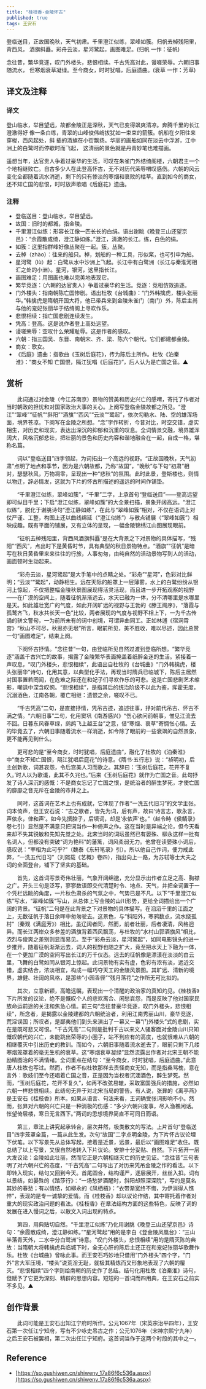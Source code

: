 ```yaml
---
title: "桂枝香-金陵怀古"
published: true
tags: 王安石
---
```


登临送目，正故国晚秋，天气初肃。千里澄江似练，翠峰如簇。归帆去棹残阳里，背西风，
酒旗斜矗。彩舟云淡，星河鹭起，画图难足。(归帆 一作：征帆)

念往昔，繁华竞逐，叹门外楼头，悲恨相续。千古凭高对此，谩嗟荣辱。六朝旧事随流水，
但寒烟衰草凝绿。至今商女，时时犹唱，后庭遗曲。(衰草 一作：芳草)

## 译文及注释

### 译文

登山临水，举目望远，故都金陵正是深秋，天气已变得飒爽清凉。奔腾千里的长江澄澈得好
像一条白练，青翠的山峰俊伟峭拔犹如一束束的箭簇。帆船在夕阳往来穿梭，西风起处，斜
插的酒旗在小街飘扬。华丽的画船如同在淡云中浮游，江中洲上的白鹭时而停歇时而飞起，
这清丽的景色就是丹青妙笔也难描画。

遥想当年，达官贵人争着过豪华的生活，可叹在朱雀门外结绮阁楼，六朝君主一个个地相继败亡。自古多少人在此登高怀古，无不对历代荣辱喟叹感伤。六朝的风云变化全都随着流水消逝，剩下的只有惨淡的寒烟和衰败的枯草。直到如今的商女，还不知亡国的悲恨，时时放声歌唱《后庭花》遗曲。

### 注释

- 登临送目：登山临水，举目望远。
- 故国：旧时的都城，指金陵。
- 千里澄江似练：形容长江像一匹长长的白绢。语出谢眺《晚登三山还望京邑》：“余霞散成绮，澄江静如练。”澄江，清澈的长江。练，白色的绢。
- 如簇：这里指群峰好像丛聚在一起。簇，丛聚。
- 去棹（zhào）：往来的船只。棹，划船的一种工具，形似桨，也可引申为船。
- 星河鹭（lù）起：白鹭从水中沙洲上飞起。长江中有白鹭洲（长江与秦淮河相汇之处的小洲）。星河，银河，这里指长江。
- 画图难足：用图画也难以完美地表现它。
- 繁华竞逐：（六朝的达官贵人）争着过豪华的生活。竞逐：竞相仿效追逐。
- 门外楼头：指南朝陈亡国惨剧。语出杜牧《台城曲》：“门外韩擒虎，楼头张丽华。”韩擒虎是隋朝开国大将，他已带兵来到金陵朱雀门（南门）外，陈后主尚与他的宠妃张丽华于结绮阁上寻欢作乐。
- 悲恨相续：指亡国悲剧连续发生。
- 凭高：登高。这是说作者登上高处远望。
- 谩嗟荣辱：空叹什么荣耀耻辱。这是作者的感叹。
- 六朝：指三国吴、东晋、南朝宋、齐、梁、陈六个朝代。它们都建都金陵。
- 商女：歌女。
- 《后庭》遗曲：指歌曲《玉树后庭花》，传为陈后主所作。杜牧《泊秦淮》：“商女不知
  亡国恨，隔江犹唱《后庭花》”，后人认为是亡国之音。▲

## 赏析

　　此词通过对金陵（今江苏南京）景物的赞美和历史兴亡的感喟，寄托了作者对当时朝政的担忧和对国家政治大事的关心。上阕写登临金陵故都之所见。“澄江”“翠峰”“征帆”“斜阳”“酒旗”“西风”“云淡”“鹭起”，依次勾勒水、陆、空的雄浑场面，境界苍凉。下阕写在金陵之所想。“念”字作转折，今昔对比，时空交错，虚实相生，对历史和现实，表达出深沉的抑郁和沉重的叹息。全词情景交融，境界雄浑阔大，风格沉郁悲壮，把壮丽的景色和历史内容和谐地融合在一起，自成一格，堪称名篇。

　　词以“登临送目”四字领起，为词拓出一个高远的视野。“正故国晚秋，天气初肃”点明了地点和季节，因为是六朝故都，乃称“故国”，“晚秋”与下句“初肃”相对，瑟瑟秋风，万物凋零，呈现出一种“悲秋”的氛围。此时此景，登斯楼也，则情以物迁，辞必情发，这就为下片的怀古所描述的遥远的时间作铺垫。

　　“千里澄江似练，翠峰如簇”，“千里”二字，上承首句“登临送目”——登高远望即可纵目千里；下启“澄江似练，翠峰如簇”的大全景扫描，景象开阔高远。“澄江似练”，脱化于谢朓诗句“澄江静如练”，在此与“翠峰如簇”相对，不仅在语词上对仗严谨、工整，构图上还以曲线绵延（“澄江似练”）与散点铺展（“翠峰如簇”）相映成趣。既有平面的铺展，又有立体的呈现，一幅金陵锦绣江山图展现眼前。

　　“征帆去棹残阳里，背西风酒旗斜矗”是在大背景之下对景物的具体描写，“残阳”“西风”，点出时下是黄昏时节，具有典型的秋日景物特点。“酒旗”“征帆”是暗写在秋日黄昏里来来往往的行旅，人事匆匆，由纯自然的活动景物写到人的活动，画面顿时生动起来。

　　“彩舟云淡，星河鹭起”是大手笔中的点睛之处。“彩舟”“星河”，色彩对比鲜明；“云淡”“鹭起”，动静相生。远在天际的船罩上一层薄雾，水上的白鹭纷纷从银河上惊起，不仅把整幅金陵秋景图展现得活灵活现，而且进一步开拓观察的视野——在广漠的空间上，随着征帆渐渐远去，水天已融为一体，分不清哪里是水哪里是天。如此雄壮宽广的气度，如此开阔旷远的视野与王勃的《滕王阁序》，“落霞与孤鹜齐飞，秋水共长天一色”比较，两者展现的气度与视野不相上下，一为千古传诵的骈文警句，一为前所未有的词中创境，可谓异曲同工。正如林逋《宿洞霄宫》“秋山不可尽，秋思亦无垠”所言，眼前所见，美不胜收，难以尽述，因此总赞一句“画图难足”，结束上阕。

　　下阕怀古抒情。“念往昔”一句，由登临所见自然过渡到登临所想。“繁华竞逐”涵盖千古兴亡的故事，揭露了金陵繁华表面掩盖着纸醉金迷的生活。紧接着一声叹息，“叹门外楼头，悲恨相续”，此语出自杜牧的《台城曲》“门外韩擒虎，楼头张丽华”诗句，化用其意，以典型化手法，再现当时隋兵已临城下，陈后主居然对国事置若罔闻，在危难之际还在和妃子们寻欢作乐的可悲。这是亡国悲剧艺术缩影，嘲讽中深含叹惋。“悲恨相续”，是指其后的统治阶级不以此为鉴，挥霍无度，沉溺酒色，江南各朝，覆亡相继：遗恨之余，嗟叹不已。

　　“千古凭高”二句，是直接抒情，凭吊古迹，追述往事，抒对前代吊古、怀古不满之情。“六朝旧事”二句，化用窦巩《南游感兴》“伤心欲问前朝事，惟见江流去不回。日暮东风眷草绿，鹧鸪飞上越王台”之意，借“寒烟、衰草”寄惆怅心情。去的毕竟去了，六朝旧事随着流水一样消逝，如今除了眼前的一些衰飒的自然景象，更不能再见到什么。

　　更可悲的是“至今商女，时时犹唱，后庭遗曲”，融化了杜牧的《泊秦淮》中“商女不知亡国恨，隔江犹唱后庭花”的诗意。《隋书·五行志》说：“祯明初，后主创新歌，词甚哀怨，令后宫美人习而歌之。其辞曰：‘玉树后庭花，花开不复久。’时人以为歌谶，此其不久兆也。”后来《玉树后庭花》就作为亡国之音。此句抒发了诗人深沉的感慨：不是商女忘记了亡国之恨，是统治者的醉生梦死，才使亡国的靡靡之音充斥在金陵的市井之上。

　　同时，这首词在艺术上也有成就，它体现了作者“一洗五代旧习”的文学主张。词本倚声，但王安石说：“古之歌者，皆先为词，后有声，故曰‘诗言志，歌永言，声依永，律和声’。如今先撰腔子，后填词，却是‘永依声’也。”（赵令畤《侯鲭录》卷七引）显然是不满意只把词当作一种倚声之作。这在当时是异端之论，但今天看来却不失其锐敏和先知先觉之处。北宋当时的词坛虽然已有晏殊、柳永这样一批有名词人，但都没有突破“词为艳科”的藩篱，词风柔弱无力。他曾在读晏殊小词后，感叹说：“宰相为此可乎?”（魏泰《东轩笔录》引）。所以他自己作词，便力戒此弊，“一洗五代旧习”（刘熙载《艺概》卷四），指出向上一路，为苏轼等士大夫之词的全面登台，铺下了坚实的基础。

　　首先，这首词写景奇伟壮丽，气象开阔绵邈，充分显示出作者立足之高、胸襟之广。开头三句是泛写，寥寥数语即交代清楚时令、地点、天气，并把全词置于一个凭栏远眺的角度，一片秋色肃杀的气氛之中，气势已是不凡。以下“千里澄江似练”写水，“翠峰如簇”写山，从总体上写金陵的山川形势，更给全词描绘出一个广阔的背景。“征帆”二句是在此背景之下对景物的具体描写。在滔滔千里的江面之上，无数征帆于落日余晖中匆匆驶去。这景色，与“斜阳外，寒鸦数点，流水绕孤村”（秦观《满庭芳》）相比，虽辽阔者同，然而，前者壮丽，后者凄清，风格迥异。而长江两岸众多参差的酒旗背着西风飘荡，与杜牧的“水村山郭酒旗风”相比，浓烈与俊爽之差别则显而易见。至于“彩舟云淡，星河鹭起”，如同电影镜头的进一步推开，随着征帆渐渐远去，词人的视野也随之扩大，竟至把水天上下融为一体，在一个更加广漠的空间写出长江的万千仪态。远去的征帆像是漂漾在淡淡的白云里，飞舞的白鹭如同从银河上惊起。此词景物有实有虚，色彩有浓有淡，远近交错，虚实结合，浓淡相宜，构成一幅巧夺天工的金陵风景图。其旷远、清新的境界，雄健、壮阔的风格，是那些“小园香径”“残月落花”之作所无可比拟的。

　　其次，立意新颖，高瞻远瞩，表现出一个清醒的政治家的真知灼见。《桂枝香》下片所发的议论，绝不是慨叹个人的悲欢离合、闲愁哀怨，而是反映了他对国家民族命运前途的关注和焦急心情。前三句“念往昔豪华竞逐，叹门外楼头，悲恨相续”，所念者，是揭露以金陵建都的六朝统治者，利用江南秀丽山川，豪华竞逐，荒淫误国；所叹者，是鄙夷他们到头来演出了一幕又一幕“门外楼头”式的悲剧，实在是既可悲又可恨。“千古凭高”二句则是批判千古以来文人骚客面对金陵山川只知慨叹朝代的兴亡，未能跳出荣辱的小圈子，站不到应有的高度，也就很难从六朝的相继覆灭中引出历史的教训。而如今，六朝旧事随着流水逝去了，眼前只剩下几缕寒烟笼罩着的毫无生机的衰草。这“寒烟衰草凝绿”显然流露出作者对北宋王朝不能励精图治的不满情绪。全词重点在结句：“至今商女，时时犹唱，后庭遗曲。”此意唐人杜牧也写过。然而，作者不似杜牧那样去责怪商女无知，而是指桑骂槐，意在言外：歌妓们至今还唱着亡国之音，正是因为当权者沉湎酒色，醉生梦死。然而，“玉树后庭花，花开不复久”，如再不改弦易辙，采取富国强兵的措施，必然如六朝一样悲恨相续。此结句无异于对北宋当局的警告。有人说，张昪的《离亭燕》是王安石《桂枝香》所本。如果从语言、句法来看，王词确受张词影响不小。然而，张昪对六朝的兴亡只是一种消极的伤感：“多少六朝兴废事，尽入渔樵闲话。怅望倚层楼，寒日无言西下。”两词的思想境界简直不可同日而语。

　　第三，章法上讲究起承转合，层次井然，极类散文的写法。上片首句“登临送目”四字笼罩全篇，一篇从此生发。次句“故国”二字点明金陵，为下片怀古议论埋下伏笔。以下写景先从总体写起，接着是近景，远景，最后以“画图难足”收住。既总结了以上写景，又很自然地转入下片议论。安排十分妥贴、自然。下片拓开一层大发议论：金陵如此壮丽，然而它正是六朝相继灭亡的历史见证。“念往昔”三句表明了对六朝兴亡的态度，“千古凭高”二句写出了对历来凭吊金陵之作的看法。以下即转入现实，结句又回到今天。首尾圆合，结构谨严，逐层展开，丝丝入扣。词有以景结，如晏殊的《踏莎行》：“一场愁梦酒醒时，斜阳却照深深院”，写的是莫名其妙的春愁；有以情结，如柳永的《凤栖梧》：“衣带渐宽终不悔，为伊消得人憔悴”，表现的是专一诚挚的爱情。而《桂枝香》却以议论作结，其中寄托着作者对重大的现实政治问题的看法。《桂枝香》在章法结构方面的这些特色，反映了词的发展在进入慢词之后，以散文入词出现的特点。

　　第四，用典贴切自然。“千里澄江似练”乃化用谢朓《晚登三山还望京邑》诗句：“余霞散成绮，澄江静如练。”“星河鹭起”用的是李白《登金陵凤凰台》：“三山半落青天外，二水中分白鹭洲”诗意。“叹门外楼头，悲恨相续”用的是隋灭陈的典故：当隋朝大将韩擒虎兵临城下时，全无心肝的陈后主还正在和宠妃张丽华歌舞作乐。杜牧《台城曲》曾咏此事。而王安石巧妙地只借用“门外楼头”四个字，“门外”言大军压境，“楼头”说荒淫无耻，就极其精炼而又形象地表现了六朝的覆灭。“悲恨相续”四个字则给南朝的历史作了总结。结句化用杜牧《泊秦淮》诗句，但赋予了它更为深刻、精辟的思想内容。短短的一首词而四用典，在王安石之前实不多见。▲

## 创作背景

　　此词可能是王安石出知江宁府时所作。公元1067年（宋英宗治平四年），王安石第一次任江宁知府，写有不少咏史吊古之作；公元1076年（宋神宗熙宁九年）之后王安石被罢相，第二次出任江宁知府。这首词当作于这两个时段的其中之一。

## Reference

- [https://so.gushiwen.cn/shiwenv_17a86f6c536a.aspx](https://so.gushiwen.cn/shiwenv_17a86f6c536a.aspx)
